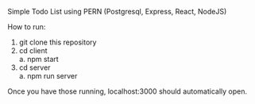 Simple Todo List using PERN (Postgresql, Express, React, NodeJS)

How to run:

1. git clone this repository
2. cd client
   <br/>a. npm start
4. cd server
  <br/>a. npm run server

Once you have those running, localhost:3000 should automatically open.
